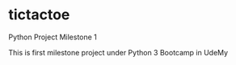 # tictactoe
Python Project Milestone 1

This is first milestone project under Python 3 Bootcamp in UdeMy
